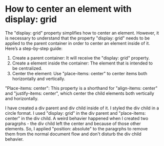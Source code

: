 # How to center an element with display: grid

The "display: grid" property simplifies how to center an element. However, it is necessary to understand that the property "display: grid" needs to be applied to the parent container in order to center an element inside of it. Here’s a step-by-step guide:

1. Create a parent container: It will receive the "display: grid" property.
2. Create a element inside the container: The element that is intended to be centralized.
3. Center the element: Use "place-items: center" to center items both horizontally and vertically.

"Place-items: center": This property is a shorthand for "align-items: center" and "justify-items: center", which center the child elements both vertically and horizontally.

I have created a div parent and div child inside of it. I styled the div child in a circle format. I used "display: grid" in the div parent and "place-items: center" in the div child. A weird behavier happened when I created two paragrphs - the div child left the center and because of those other elements. So, I applied "position: absolute" to the paragrphs to remove them from the normal document flow and don't disturb the div child behavier.
